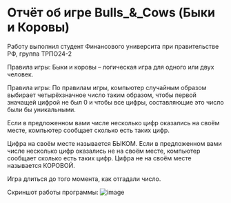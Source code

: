 # Отчёт об игре Bulls_&_Cows (Быки и Коровы)
Работу выполнил студент Финансового университа при правительстве РФ, группа ТРПО24-2

Правила игры:
Быки и коровы – логическая игра для одного или двух человек.

Правила игры:
По правилам игры, компьютер случайным образом выбирает
четырёхзначное число таким образом,
чтобы первой значащей цифрой не был 0 и чтобы все цифры,
составляющие это число были бы уникальными.

Если в предложенном вами числе несколько цифр
оказались на своём месте, компьютер сообщает
сколько есть таких цифр.

Цифра на своём месте называется БЫКОМ.
Если в предложенном вами числе несколько цифр
оказались не на своём месте, компьютер сообщает
сколько есть таких цифр.
Цифра не на своём месте называется КОРОВОЙ.

Игра длиться до того момента, как отгадали число.

Скриншот работы программы:
![image](https://github.com/user-attachments/assets/23b2a457-170b-430d-b174-2ec4c5af573c)
